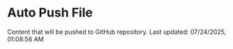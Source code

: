 # Auto Push File

Content that will be pushed to GitHub repository.
Last updated: 07/24/2025, 01:08:56 AM